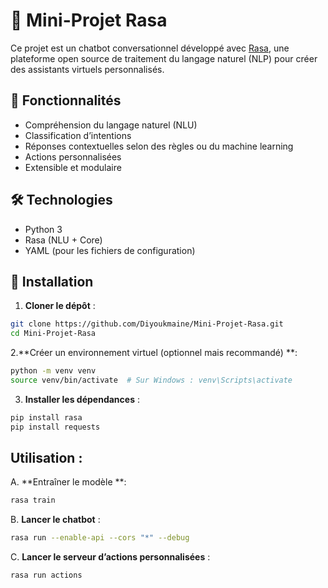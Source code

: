 # 🤖 Mini-Projet Rasa

Ce projet est un chatbot conversationnel développé avec [Rasa](https://rasa.com/), une plateforme open source de traitement du langage naturel (NLP) pour créer des assistants virtuels personnalisés.

## 📌 Fonctionnalités

- Compréhension du langage naturel (NLU)
- Classification d’intentions
- Réponses contextuelles selon des règles ou du machine learning
- Actions personnalisées
- Extensible et modulaire

## 🛠️ Technologies

- Python 3
- Rasa (NLU + Core)
- YAML (pour les fichiers de configuration)

## 🚀 Installation

1. **Cloner le dépôt** :

```bash
git clone https://github.com/Diyoukmaine/Mini-Projet-Rasa.git
cd Mini-Projet-Rasa
```
2.**Créer un environnement virtuel (optionnel mais recommandé) **:

```bash
python -m venv venv
source venv/bin/activate  # Sur Windows : venv\Scripts\activate
```
3. **Installer les dépendances** : 

```bash
pip install rasa
pip install requests
```
## Utilisation :
A. **Entraîner le modèle **:
  ```bash
  rasa train
  ```
  B. **Lancer le chatbot** :
  ```bash
  rasa run --enable-api --cors "*" --debug
  ```
  C. **Lancer le serveur d’actions personnalisées** :
  ```bash
  rasa run actions
  
  ```

